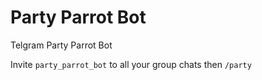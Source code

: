 # Party Parrot Bot
Telgram Party Parrot Bot

Invite `party_parrot_bot` to all your group chats then `/party`

